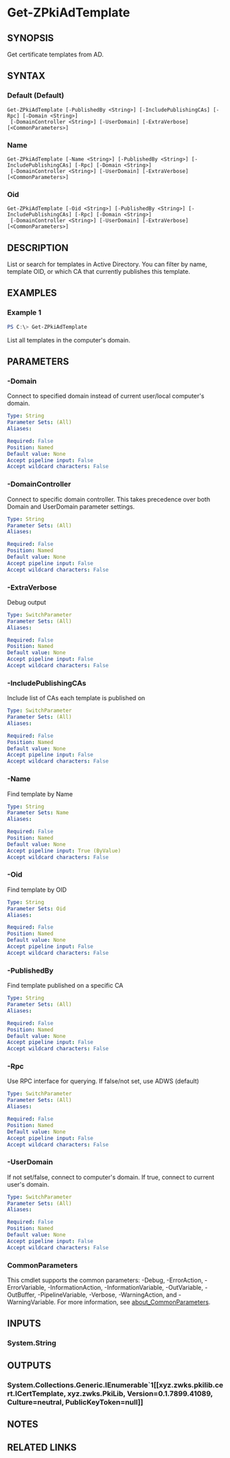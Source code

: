 ﻿---
external help file: PkiCertClient.dll-Help.xml
Module Name: ZPki
online version:
schema: 2.0.0
---

# Get-ZPkiAdTemplate

## SYNOPSIS
Get certificate templates from AD.

## SYNTAX

### Default (Default)
```
Get-ZPkiAdTemplate [-PublishedBy <String>] [-IncludePublishingCAs] [-Rpc] [-Domain <String>]
 [-DomainController <String>] [-UserDomain] [-ExtraVerbose] [<CommonParameters>]
```

### Name
```
Get-ZPkiAdTemplate [-Name <String>] [-PublishedBy <String>] [-IncludePublishingCAs] [-Rpc] [-Domain <String>]
 [-DomainController <String>] [-UserDomain] [-ExtraVerbose] [<CommonParameters>]
```

### Oid
```
Get-ZPkiAdTemplate [-Oid <String>] [-PublishedBy <String>] [-IncludePublishingCAs] [-Rpc] [-Domain <String>]
 [-DomainController <String>] [-UserDomain] [-ExtraVerbose] [<CommonParameters>]
```

## DESCRIPTION
List or search for templates in Active Directory. You can filter by name, template OID, or which CA that currently publishes this template. 

## EXAMPLES

### Example 1
```powershell
PS C:\> Get-ZPkiAdTemplate
```

List all templates in the computer's domain.

## PARAMETERS

### -Domain
Connect to specified domain instead of current user/local computer's domain.

```yaml
Type: String
Parameter Sets: (All)
Aliases:

Required: False
Position: Named
Default value: None
Accept pipeline input: False
Accept wildcard characters: False
```

### -DomainController
Connect to specific domain controller.
This takes precedence over both Domain and UserDomain parameter settings.

```yaml
Type: String
Parameter Sets: (All)
Aliases:

Required: False
Position: Named
Default value: None
Accept pipeline input: False
Accept wildcard characters: False
```

### -ExtraVerbose
Debug output

```yaml
Type: SwitchParameter
Parameter Sets: (All)
Aliases:

Required: False
Position: Named
Default value: None
Accept pipeline input: False
Accept wildcard characters: False
```

### -IncludePublishingCAs
Include list of CAs each template is published on

```yaml
Type: SwitchParameter
Parameter Sets: (All)
Aliases:

Required: False
Position: Named
Default value: None
Accept pipeline input: False
Accept wildcard characters: False
```

### -Name
Find template by Name

```yaml
Type: String
Parameter Sets: Name
Aliases:

Required: False
Position: Named
Default value: None
Accept pipeline input: True (ByValue)
Accept wildcard characters: False
```

### -Oid
Find template by OID

```yaml
Type: String
Parameter Sets: Oid
Aliases:

Required: False
Position: Named
Default value: None
Accept pipeline input: False
Accept wildcard characters: False
```

### -PublishedBy
Find template published on a specific CA

```yaml
Type: String
Parameter Sets: (All)
Aliases:

Required: False
Position: Named
Default value: None
Accept pipeline input: False
Accept wildcard characters: False
```

### -Rpc
Use RPC interface for querying.
If false/not set, use ADWS (default)

```yaml
Type: SwitchParameter
Parameter Sets: (All)
Aliases:

Required: False
Position: Named
Default value: None
Accept pipeline input: False
Accept wildcard characters: False
```

### -UserDomain
If not set/false, connect to computer's domain.
If true, connect to current user's domain.

```yaml
Type: SwitchParameter
Parameter Sets: (All)
Aliases:

Required: False
Position: Named
Default value: None
Accept pipeline input: False
Accept wildcard characters: False
```

### CommonParameters
This cmdlet supports the common parameters: -Debug, -ErrorAction, -ErrorVariable, -InformationAction, -InformationVariable, -OutVariable, -OutBuffer, -PipelineVariable, -Verbose, -WarningAction, and -WarningVariable. For more information, see [about_CommonParameters](http://go.microsoft.com/fwlink/?LinkID=113216).

## INPUTS

### System.String

## OUTPUTS

### System.Collections.Generic.IEnumerable`1[[xyz.zwks.pkilib.cert.ICertTemplate, xyz.zwks.PkiLib, Version=0.1.7899.41089, Culture=neutral, PublicKeyToken=null]]

## NOTES

## RELATED LINKS
